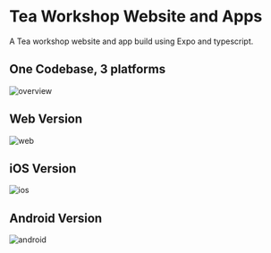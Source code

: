 # Tea Workshop Website and Apps
A Tea workshop website and app build using Expo and typescript. 

## One Codebase, 3 platforms 
![overview](https://github.com/BirdsWind/Cha/blob/main/demo/overview.png)
## Web Version
![web](https://github.com/BirdsWind/Cha/blob/main/demo/web.gif)
## iOS Version
![ios](https://github.com/BirdsWind/Cha/blob/main/demo/ios.gif)
## Android Version
![android](https://github.com/BirdsWind/Cha/blob/main/demo/android.gif)
